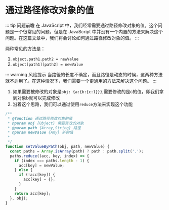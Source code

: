 # 通过路径修改对象的值

::: tip 问题前瞻
在 JavaScript 中，我们经常需要通过路径修改对象的值。这个问题是一个很常见的问题，但是在 JavaScript 中并没有一个内置的方法来解决这个问题。在这篇文章中，我们将会讨论如何通过路径修改对象的值。
:::

两种常见的方法是：
1. `object.path1.path2 = newValue`
2. `object[path1][path2] = newValue`

::: warning 风险提示
当路径的长度不确定，而且路径是动态的时候，这两种方法就不适用了。在这种情况下，我们需要一个更通用的方法来解决这个问题。
:::

1. 如果需要被修改的对象是`obj: {a:{b:{c:1}}}`,需要修改的是c的值，即我们拿到对象b就可以完成修改 
2. 沿着这个思路，我们可以通过使用`reduce`方法来实现这个功能

```javascript
/**
 * @function 通过路径修改对象的值
 * @param obj {Object} 需要修改的对象
 * @param path {Array,String} 路径
 * @param newValue {Any} 新的值
 *
 */
function setValueByPath(obj, path, newValue) {
  const paths = Array.isArray(path) ? path : path.split('.');
  paths.reduce((acc, key, index) => {
    if (index === paths.length - 1) {
      acc[key] = newValue;
    } else {
      if (!acc[key]) {
        acc[key] = {};
      }
    }
    return acc[key];
  }, obj);
}
```
